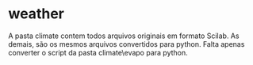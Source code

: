 # weather

A pasta climate contem todos arquivos originais em formato Scilab. As demais, são os mesmos arquivos convertidos para python.
Falta apenas converter o script da pasta climate\evapo para python.

